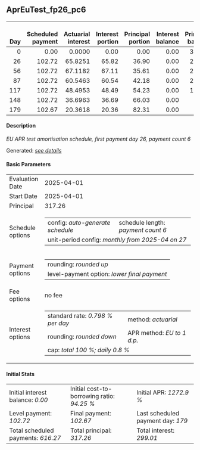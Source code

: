 <h2>AprEuTest_fp26_pc6</h2>
<table>
    <thead style="vertical-align: bottom;">
        <th style="text-align: right;">Day</th>
        <th style="text-align: right;">Scheduled payment</th>
        <th style="text-align: right;">Actuarial interest</th>
        <th style="text-align: right;">Interest portion</th>
        <th style="text-align: right;">Principal portion</th>
        <th style="text-align: right;">Interest balance</th>
        <th style="text-align: right;">Principal balance</th>
        <th style="text-align: right;">Total actuarial interest</th>
        <th style="text-align: right;">Total interest</th>
        <th style="text-align: right;">Total principal</th>
    </thead>
    <tr style="text-align: right;">
        <td class="ci00">0</td>
        <td class="ci01" style="white-space: nowrap;">0.00</td>
        <td class="ci02">0.0000</td>
        <td class="ci03">0.00</td>
        <td class="ci04">0.00</td>
        <td class="ci05">0.00</td>
        <td class="ci06">317.26</td>
        <td class="ci07">0.0000</td>
        <td class="ci08">0.00</td>
        <td class="ci09">0.00</td>
    </tr>
    <tr style="text-align: right;">
        <td class="ci00">26</td>
        <td class="ci01" style="white-space: nowrap;">102.72</td>
        <td class="ci02">65.8251</td>
        <td class="ci03">65.82</td>
        <td class="ci04">36.90</td>
        <td class="ci05">0.00</td>
        <td class="ci06">280.36</td>
        <td class="ci07">65.8251</td>
        <td class="ci08">65.82</td>
        <td class="ci09">36.90</td>
    </tr>
    <tr style="text-align: right;">
        <td class="ci00">56</td>
        <td class="ci01" style="white-space: nowrap;">102.72</td>
        <td class="ci02">67.1182</td>
        <td class="ci03">67.11</td>
        <td class="ci04">35.61</td>
        <td class="ci05">0.00</td>
        <td class="ci06">244.75</td>
        <td class="ci07">132.9433</td>
        <td class="ci08">132.93</td>
        <td class="ci09">72.51</td>
    </tr>
    <tr style="text-align: right;">
        <td class="ci00">87</td>
        <td class="ci01" style="white-space: nowrap;">102.72</td>
        <td class="ci02">60.5463</td>
        <td class="ci03">60.54</td>
        <td class="ci04">42.18</td>
        <td class="ci05">0.00</td>
        <td class="ci06">202.57</td>
        <td class="ci07">193.4895</td>
        <td class="ci08">193.47</td>
        <td class="ci09">114.69</td>
    </tr>
    <tr style="text-align: right;">
        <td class="ci00">117</td>
        <td class="ci01" style="white-space: nowrap;">102.72</td>
        <td class="ci02">48.4953</td>
        <td class="ci03">48.49</td>
        <td class="ci04">54.23</td>
        <td class="ci05">0.00</td>
        <td class="ci06">148.34</td>
        <td class="ci07">241.9848</td>
        <td class="ci08">241.96</td>
        <td class="ci09">168.92</td>
    </tr>
    <tr style="text-align: right;">
        <td class="ci00">148</td>
        <td class="ci01" style="white-space: nowrap;">102.72</td>
        <td class="ci02">36.6963</td>
        <td class="ci03">36.69</td>
        <td class="ci04">66.03</td>
        <td class="ci05">0.00</td>
        <td class="ci06">82.31</td>
        <td class="ci07">278.6812</td>
        <td class="ci08">278.65</td>
        <td class="ci09">234.95</td>
    </tr>
    <tr style="text-align: right;">
        <td class="ci00">179</td>
        <td class="ci01" style="white-space: nowrap;">102.67</td>
        <td class="ci02">20.3618</td>
        <td class="ci03">20.36</td>
        <td class="ci04">82.31</td>
        <td class="ci05">0.00</td>
        <td class="ci06">0.00</td>
        <td class="ci07">299.0430</td>
        <td class="ci08">299.01</td>
        <td class="ci09">317.26</td>
    </tr>
</table>
<h4>Description</h4>
<p><i>EU APR test amortisation schedule, first payment day 26, payment count 6</i></p>
<p>Generated: <i><a href="../GeneratedDate.md">see details</a></i></p>
<h4>Basic Parameters</h4>
<table>
    <tr>
        <td>Evaluation Date</td>
        <td>2025-04-01</td>
    </tr>
    <tr>
        <td>Start Date</td>
        <td>2025-04-01</td>
    </tr>
    <tr>
        <td>Principal</td>
        <td>317.26</td>
    </tr>
    <tr>
        <td>Schedule options</td>
        <td>
            <table>
                <tr>
                    <td>config: <i>auto-generate schedule</i></td>
                    <td>schedule length: <i><i>payment count</i> 6</i></td>
                </tr>
                <tr>
                    <td colspan="2" style="white-space: nowrap;">unit-period config: <i>monthly from 2025-04 on 27</i></td>
                </tr>
            </table>
        </td>
    </tr>
    <tr>
        <td>Payment options</td>
        <td>
            <table>
                <tr>
                    <td>rounding: <i>rounded up</i></td>
                </tr>
                <tr>
                    <td>level-payment option: <i>lower&nbsp;final&nbsp;payment</i></td>
                </tr>
            </table>
        </td>
    </tr>
    <tr>
        <td>Fee options</td>
        <td>no fee
        </td>
    </tr>
    <tr>
        <td>Interest options</td>
        <td>
            <table>
                <tr>
                    <td>standard rate: <i>0.798 % per day</i></td>
                    <td>method: <i>actuarial</i></td>
                </tr>
                <tr>
                    <td>rounding: <i>rounded down</i></td>
                    <td>APR method: <i>EU to 1 d.p.</i></td>
                </tr>
                <tr>
                    <td colspan="2">cap: <i>total 100 %; daily 0.8 %</td>
                </tr>
            </table>
        </td>
    </tr>
</table>
<h4>Initial Stats</h4>
<table>
    <tr>
        <td>Initial interest balance: <i>0.00</i></td>
        <td>Initial cost-to-borrowing ratio: <i>94.25 %</i></td>
        <td>Initial APR: <i>1272.9 %</i></td>
    </tr>
    <tr>
        <td>Level payment: <i>102.72</i></td>
        <td>Final payment: <i>102.67</i></td>
        <td>Last scheduled payment day: <i>179</i></td>
    </tr>
    <tr>
        <td>Total scheduled payments: <i>616.27</i></td>
        <td>Total principal: <i>317.26</i></td>
        <td>Total interest: <i>299.01</i></td>
    </tr>
</table>